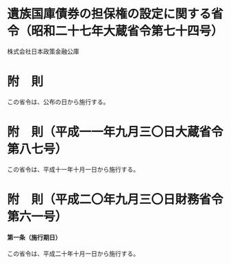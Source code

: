 # 遺族国庫債券の担保権の設定に関する省令（昭和二十七年大蔵省令第七十四号）
株式会社日本政策金融公庫
# 附　則
この省令は、公布の日から施行する。
# 附　則（平成一一年九月三〇日大蔵省令第八七号）
この省令は、平成十一年十月一日から施行する。
# 附　則（平成二〇年九月三〇日財務省令第六一号）
#### 第一条（施行期日）
この省令は、平成二十年十月一日から施行する。
